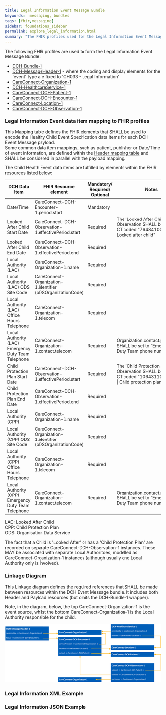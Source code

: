 ```yaml
---
title: Legal Information Event Message Bundle
keywords:  messaging, bundles
tags: [fhir,messaging]
sidebar: foundations_sidebar
permalink: explore_legal_information.html
summary: "The FHIR profiles used for the Legal Information Event Message Bundle"
---
```


The following FHIR profiles are used to form the Legal Information Event Message Bundle:

- [DCH-Bundle-1](https://fhir.nhs.uk/STU3/StructureDefinition/DCH-Bundle-1)
- [DCH-MessageHeader-1](https://fhir.nhs.uk/STU3/StructureDefinition/DCH-MessageHeader-1) - where the coding and display elements for the 'event' type are fixed to 'CH033 - Legal Information'
- [CareConnect-Organization-1](https://fhir.hl7.org.uk/STU3/StructureDefinition/CareConnect-Organization-1)
- [DCH-HealthcareService-1](https://fhir.nhs.uk/STU3/StructureDefinition/DCH-HealthcareService-1)
- [CareConnect-DCH-Patient-1](https://fhir.nhs.uk/STU3/StructureDefinition/CareConnect-DCH-Patient-1)
- [CareConnect-DCH-Encounter-1](https://fhir.nhs.uk/STU3/StructureDefinition/CareConnect-DCH-Encounter-1)
- [CareConnect-Location-1](https://fhir.hl7.org.uk/STU3/StructureDefinition/CareConnect-Location-1)
- [CareConnect-DCH-Observation-1](https://fhir.nhs.uk/STU3/StructureDefinition/CareConnect-DCH-Observation-1)

### Legal Information Event data item mapping to FHIR profiles ###

This Mapping table defines the FHIR elements that SHALL be used to encode the Healthy Child Event Specification data items for each DCH Event Message payload.  
Some common data item mappings, such as patient, publisher or Date/Time of event information, are defined within the [Header mapping table](explore_event_header_design.html) and SHALL be considered in parallel with the payload mapping.

The Child Health Event data items are fulfilled by elements within the FHIR resources listed below:

| DCH Data Item                                        | FHIR Resource element                                                 | Mandatory/<br/>Required/<br/>Optional | Notes           |
|------------------------------------------------------|-----------------------------------------------------------------------|---------------------------------------|-----------------|
| Date/Time                                            | CareConnect-DCH-Encounter-1.period.start                              | Mandatory                             |                 |
| Looked After Child Start Date                        | CareConnect-DCH-Observation-1.effectivePeriod.start                   | Required                              | The 'Looked After Child' Observation SHALL be SNOMED CT coded "764841000000100 \| Looked after child" |
| Looked After Child End Date                          | CareConnect-DCH-Observation-1.effectivePeriod.end                     | Required                              |                 |
| Local Authority (LAC)                                | CareConnect-Organization-1.name                                       | Required                              |                 |
| Local Authority (LAC) ODS Site Code                  | CareConnect-Organization-1.identifier (oDSOrganizationCode)           | Required                              |                 |
| Local Authority (LAC) Office Hours Telephone         | CareConnect-Organization-1.telecom                                    | Required                              |                 |
| Local Authority (LAC) Emergency Duty Team Telephone  | CareConnect-Organization-1.contact.telecom                            | Required                              | Organization.contact.purpose.text SHALL be set to “Emergency Duty Team phone number”|
| Child Protection Plan Start Date                     | CareConnect-DCH-Observation-1.effectivePeriod.start                   | Required                              |  The 'Child Protection Plan' Observation SHALL be SNOMED CT coded "1064311000000109 \| Child protection plan" |
| Child Protection Plan End Date                       | CareConnect-DCH-Observation-1.effectivePeriod.end                     | Required                              |                 |
| Local Authority (CPP)                                | CareConnect-Organization-1.name                                       | Required                              |                 |
| Local Authority (CPP) ODS Site Code                  | CareConnect-Organization-1.identifier (oDSOrganizationCode)           | Required                              |                 |
| Local Authority (CPP) Office Hours Telephone         | CareConnect-Organization-1.telecom                                    | Required                              |                 |
| Local Authority (CPP) Emergency Duty Team Telephone  | CareConnect-Organization-1.contact.telecom                            | Required                              | Organization.contact.purpose.text SHALL be set to “Emergency Duty Team phone number”|

LAC: Looked After Child  
CPP: Child Protection Plan  
ODS: Organisation Data Service  

The fact that a Child is 'Looked After' or has a 'Child Protection Plan' are recorded on separate CareConnect-DCH-Observation-1 instances. These MAY be associated with separate Local Authoritoes, modelled as CareConnect-Organization-1 instances (although usually one Local Authority only is involved).

### Linkage Diagram ###

This Linkage diagram defines the required references that SHALL be made between resources within the DCH Event Message bundle. It includes both Header and Payload resources (but omits the DCH-Bundle-1 wrapper).

Note, in the diagram, below, the top CareConnect-Organization-1 is the event source, whilst the bottom CareConnect-Organization-1 is the Local Authority responsible for the child.

<img src="images/explore/LegalInformation.png">

### Legal Information XML Example ###

<script src="https://gist.github.com/IOPS-DEV/177dc20663f8d3d5e4c67b4990ff2129.js"></script>

### Legal Information JSON Example ###

<script src="https://gist.github.com/IOPS-DEV/bdecb82cb6b07a1bb987f0f9f479110c.js"></script>